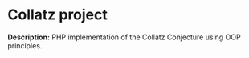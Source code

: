 <h1>Collatz project</h1>
<p><b>Description:</b> PHP implementation of the Collatz Conjecture using OOP principles.</p>